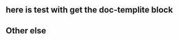 ## here is test with get the doc-templite block

<!-- doc-templite START generated -->
<!-- docTempliteId = 'yobrave' -->
<!-- name = 'yobrave'
<!-- age = 18 -->
<!-- doc-templite END generated -->

<!-- doc-templite START generated -->
<!-- docTempliteId = 'readme' -->
<!-- name = 'yobrave' -->
<!-- age = 18 -->
<!-- doc-templite END generated -->


## Other else
